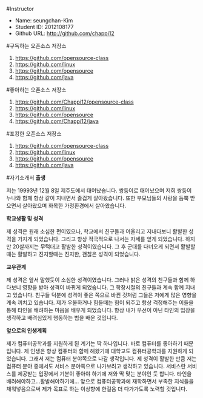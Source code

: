 #Instructor

- Name: seungchan-Kim
- Student ID: 2012108177
- Github URL: http://github.com/chappi12

#구독하는 오픈소스 저장소

1. https://github.com/opensource-class
2. https://github.com/linux
3. https://github.com/opensource
4. https://github.com/java

#좋아하는 오픈소스 저장소

1. https://github.com/Chappi12/opensource-class
2. https://github.com/linux
3. https://github.com/opensource
4. https://github.com/Chappi12/java

#포킹한 오픈소스 저장소

1. https://github.com/opensource-class
2. https://github.com/linux
3. https://github.com/opensource
4. https://github.com/java

#자기소개서
**출생**

저는 19993년 12월 8일 제주도에서 태어났습니다. 쌍둥이로 태어났으며 저희 쌍둥이 누나와 함께 항상 같이 지내면서 즐겁게 살아왔습니다.
또한 부모님들의 사랑을 듬뿍 받으면서 살아왔으며 화목한 가정환경에서 살아왔습니다.

**학교생활 및 성격**

제 성격은 원래 소심한 편이였으나, 학교에서 친구들과 어울리고 지내다보니 활발한 성격을 가지게 되었습니다. 그리고 항상 적극적으로 나서는 자세를 얻게 되었습니다.
하지만 20살까지는 무턱대고 활발한 성격이였습니다. 그 후 군대를 다녀오게 되면서 활발할때는 활발하고 진지할때는 진지한, 괜찮은 성격이 되었습니다.

**교우관계**

제 성격은 앞서 말했듯이 소심한 성격이였습니다. 그러나 밝은 성격의 친구들과 함께 하다보니 영향을 받아 성격이 바뀌게 되었습니다. 그 학창시절의 친구들과 계속 함께 지내고 있습니다.
친구들 덕분에 성격이 좋은 쪽으로 바뀐 것처럼 그들은 저에게 많은 영향을 계속 끼치고 있습니다. 제가 우울하거나 힘들때는 힘이 되주고 항상 걱정해주는 이들을 통해 타인을 배려하는 마음을 배우게 되었습니다.
항상 내가 우선이 아닌 타인의 입장을 생각하고 배려심있게 행동하는 법을 배운 것입니다.

**앞으로의 인생계획**

제가 컴퓨터공학과를 지원하게 된 계기는 딱 하나입니다. 바로 컴퓨터를 좋아하기 때문입니다. 제 인생은 항상 컴퓨터와 함께 해왔기에 대학교도 컴퓨터공학과를 지원하게 되었습니다.
그래서 저는 컴퓨터 분야쪽으로 나갈 생각입니다. 제 성격이 활발한 만큼 저는 컴퓨터 분야 중에서도 서비스 분야쪽으로 나가보려고 생각하고 있습니다.
서비스란 서비스를 제공받는 입장에서 기분이 좋아야 하기에 저와 딱 맞는 분야인 듯 합니다. 타인을 배려해야하고...활발해야하기에... 앞으로 컴퓨터공학과에 재학하면서 부족한 지식들을 채워넣음으로써 제가 목표로 하는 이상향에 한걸음 더 다가가도록 노력할 것입니다.
